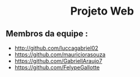 #   <center> Projeto Web 
## Membros da equipe :

* <http://github.com/luccagabriel02>
* <https://github.com/mauriciorasouza>
* <https://github.com/GabriellAraujo7>
* <https://github.com/FelypeGallotte>